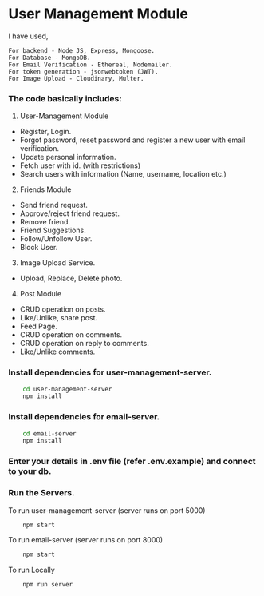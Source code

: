 
# User Management Module

I have used,

    For backend - Node JS, Express, Mongoose.   
    For Database - MongoDB.
    For Email Verification - Ethereal, Nodemailer.
    For token generation - jsonwebtoken (JWT).
    For Image Upload - Cloudinary, Multer.
    




### The code basically includes:

1. User-Management Module
- Register, Login.
- Forgot password, reset password and register a new user with email verification.
- Update personal information.
- Fetch user with id. (with restrictions)
- Search users with information (Name, username, location etc.)

2. Friends Module
- Send friend request.
- Approve/reject friend request.
- Remove friend.
- Friend Suggestions.
- Follow/Unfollow User.
- Block User.

3. Image Upload Service.
- Upload, Replace, Delete photo.

4. Post Module
- CRUD operation on posts.
- Like/Unlike, share post.
- Feed Page.
- CRUD operation on comments.
- CRUD operation on reply to comments.
- Like/Unlike comments.

### Install dependencies for user-management-server.

```bash
    cd user-management-server
    npm install
```

### Install dependencies for email-server.

```bash
    cd email-server
    npm install
```

### Enter your details in .env file (refer .env.example) and connect to your db.

### Run the Servers.

To run user-management-server (server runs on port 5000)
```bash
    npm start
```
To run email-server (server runs on port 8000)
```bash
    npm start
```

To run Locally
```bash
    npm run server
```


